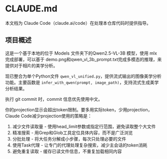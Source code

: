 # CLAUDE.md

本文档为 Claude Code（claude.ai/code）在处理本仓库代码时提供指导。

## 项目概述
这是一个基于本地的位于 Models 文件夹下的Qwen2.5-VL-3B 模型，使用 mlx 完成部署，可以基于 demo.png和qwen_vl_3b_prompt.txt完成多模态的推理，来提供对于相片的美学分析。

现已整合为单个Python文件 `qwen_vl_unified.py`，提供流式输出的图像美学分析功能。主要函数是 `infer_with_qwen(prompt, image_path)`，支持流式生成美学分析结果。

执行 git commit 时，commit 信息优先使用中文。

你的projection显示会超出token限制。要多用实际token，少用projection，Claude Code减少projection使用的策略是：
  1. 减少文件读取量 - 使用head_limit参数或指定行范围，避免读取整个大文件
  2. 精准搜索 - 用Grep和Glob工具定位具体内容，而不是广泛浏览
  3. 分批处理 - 将大任务分解成小步骤，每次只处理必要的文件
  4. 使用Task代理 - 让专门的代理处理复杂搜索，减少主会话的token消耗
  5. 避免重复读取 - 缓存已读文件信息，不重复加载相同内容
